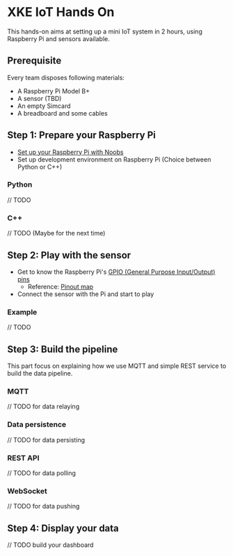 # XKE IoT Hands On

This hands-on aims at setting up a mini IoT system in 2 hours, using Raspberry 
Pi and sensors available.

## Prerequisite

Every team disposes following materials:

- A Raspberry Pi Model B+
- A sensor (TBD)
- An empty Simcard
- A breadboard and some cables

## Step 1: Prepare your Raspberry Pi

- [Set up your Raspberry Pi with Noobs](https://www.raspberrypi.org/help/noobs-setup/)
- Set up development environment on Raspberry Pi (Choice between Python or C++)

### Python

// TODO

### C++

// TODO (Maybe for the next time)

## Step 2: Play with the sensor

- Get to know the Raspberry Pi's [GPIO (General Purpose Input/Output) pins](https://www.raspberrypi.org/documentation/usage/gpio/) 
	- Reference: [Pinout map](http://pinout.xyz/)
- Connect the sensor with the Pi and start to play

### Example

// TODO

## Step 3: Build the pipeline

This part focus on explaining how we use MQTT and simple REST service to build 
the data pipeline.

### MQTT

// TODO for data relaying

### Data persistence

// TODO for data persisting

### REST API 

// TODO for data polling

### WebSocket

// TODO for data pushing

## Step 4: Display your data

// TODO build your dashboard
